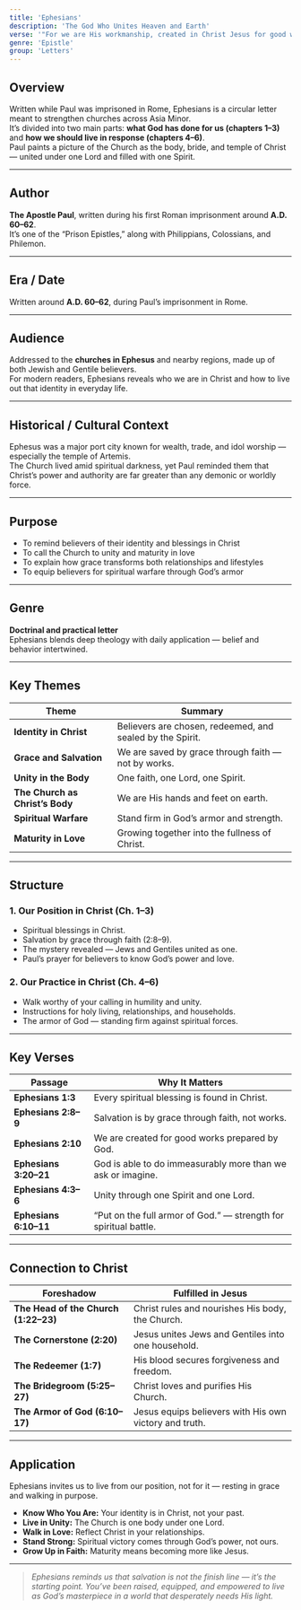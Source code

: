 ```yaml
---
title: 'Ephesians'
description: 'The God Who Unites Heaven and Earth'
verse: '"For we are His workmanship, created in Christ Jesus for good works." — Ephesians 2:10'
genre: 'Epistle'
group: 'Letters'
---
```


## Overview  
Written while Paul was imprisoned in Rome, Ephesians is a circular letter meant to strengthen churches across Asia Minor.  
It’s divided into two main parts: **what God has done for us (chapters 1–3)** and **how we should live in response (chapters 4–6)**.  
Paul paints a picture of the Church as the body, bride, and temple of Christ — united under one Lord and filled with one Spirit.

---

## Author  
**The Apostle Paul**, written during his first Roman imprisonment around **A.D. 60–62**.  
It’s one of the “Prison Epistles,” along with Philippians, Colossians, and Philemon.

---

## Era / Date  
Written around **A.D. 60–62**, during Paul’s imprisonment in Rome.

---

## Audience  
Addressed to the **churches in Ephesus** and nearby regions, made up of both Jewish and Gentile believers.  
For modern readers, Ephesians reveals who we are in Christ and how to live out that identity in everyday life.

---

## Historical / Cultural Context  
Ephesus was a major port city known for wealth, trade, and idol worship — especially the temple of Artemis.  
The Church lived amid spiritual darkness, yet Paul reminded them that Christ’s power and authority are far greater than any demonic or worldly force.

---

## Purpose  
- To remind believers of their identity and blessings in Christ  
- To call the Church to unity and maturity in love  
- To explain how grace transforms both relationships and lifestyles  
- To equip believers for spiritual warfare through God’s armor  

---

## Genre  
**Doctrinal and practical letter**  
Ephesians blends deep theology with daily application — belief and behavior intertwined.

---

## Key Themes  

| Theme | Summary |
|-------|----------|
| **Identity in Christ** | Believers are chosen, redeemed, and sealed by the Spirit. |
| **Grace and Salvation** | We are saved by grace through faith — not by works. |
| **Unity in the Body** | One faith, one Lord, one Spirit. |
| **The Church as Christ’s Body** | We are His hands and feet on earth. |
| **Spiritual Warfare** | Stand firm in God’s armor and strength. |
| **Maturity in Love** | Growing together into the fullness of Christ. |

---

## Structure  

### 1. Our Position in Christ (Ch. 1–3)
- Spiritual blessings in Christ.  
- Salvation by grace through faith (2:8–9).  
- The mystery revealed — Jews and Gentiles united as one.  
- Paul’s prayer for believers to know God’s power and love.  

### 2. Our Practice in Christ (Ch. 4–6)
- Walk worthy of your calling in humility and unity.  
- Instructions for holy living, relationships, and households.  
- The armor of God — standing firm against spiritual forces.  

---

## Key Verses  

| Passage | Why It Matters |
|----------|----------------|
| **Ephesians 1:3** | Every spiritual blessing is found in Christ. |
| **Ephesians 2:8–9** | Salvation is by grace through faith, not works. |
| **Ephesians 2:10** | We are created for good works prepared by God. |
| **Ephesians 3:20–21** | God is able to do immeasurably more than we ask or imagine. |
| **Ephesians 4:3–6** | Unity through one Spirit and one Lord. |
| **Ephesians 6:10–11** | “Put on the full armor of God.” — strength for spiritual battle. |

---

## Connection to Christ  

| Foreshadow | Fulfilled in Jesus |
|-------------|-------------------|
| **The Head of the Church (1:22–23)** | Christ rules and nourishes His body, the Church. |
| **The Cornerstone (2:20)** | Jesus unites Jews and Gentiles into one household. |
| **The Redeemer (1:7)** | His blood secures forgiveness and freedom. |
| **The Bridegroom (5:25–27)** | Christ loves and purifies His Church. |
| **The Armor of God (6:10–17)** | Jesus equips believers with His own victory and truth. |

---

## Application  
Ephesians invites us to live from our position, not for it — resting in grace and walking in purpose.  
- **Know Who You Are:** Your identity is in Christ, not your past.  
- **Live in Unity:** The Church is one body under one Lord.  
- **Walk in Love:** Reflect Christ in your relationships.  
- **Stand Strong:** Spiritual victory comes through God’s power, not ours.  
- **Grow Up in Faith:** Maturity means becoming more like Jesus.  

---

> *Ephesians reminds us that salvation is not the finish line — it’s the starting point. You’ve been raised, equipped, and empowered to live as God’s masterpiece in a world that desperately needs His light.*

